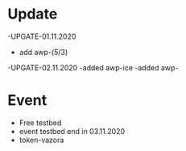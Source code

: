 # Update

-UPGATE-01.11.2020


- add awp-(5/3)


-UPGATE-02.11.2020
-added awp-ice
-added awp-


# Event
- Free testbed
- event testbed end in 03.11.2020
- token-vazora

